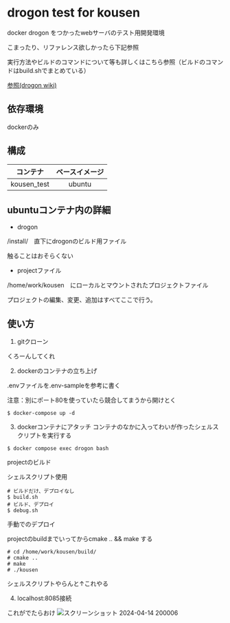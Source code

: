 # drogon test for kousen
docker drogon をつかったwebサーバのテスト用開発環境

こまったり、リファレンス欲しかったら下記参照

実行方法やビルドのコマンドについて等も詳しくはこちら参照（ビルドのコマンドはbuild.shでまとめている）

[参照(drogon wiki)](https://github.com/drogonframework/drogon/wiki)

## 依存環境
dockerのみ

## 構成

|コンテナ|ベースイメージ|
|:----:|:--:|
|kousen_test|ubuntu|

## ubuntuコンテナ内の詳細
- drogon
  
/install/　直下にdrogonのビルド用ファイル

触ることはおそらくない

- projectファイル
  
/home/work/kousen　にローカルとマウントされたプロジェクトファイル

プロジェクトの編集、変更、追加はすべてここで行う。

## 使い方
1. gitクローン

くろーんしてくれ


2. dockerのコンテナの立ち上げ

.envファイルを.env-sampleを参考に書く

注意：別にポート80を使っていたら競合してまうから開けとく
```shell
$ docker-compose up -d
```


3. dockerコンテナにアタッチ
コンテナのなかに入ってわいが作ったシェルスクリプトを実行する
 ```shell
$ docker compose exec drogon bash
```



projectのビルド

シェルスクリプト使用

```shell
# ビルドだけ、デプロイなし
$ build.sh
# ビルド、デプロイ
$ debug.sh
```

手動でのデプロイ

projectのbuildまでいってからcmake .. && make する
```shell
# cd /home/work/kousen/build/
# cmake ..
# make
# ./kousen
```

シェルスクリプトやらんと↑これやる

4. localhost:8085接続

これがでたらおけ
![スクリーンショット 2024-04-14 200006](https://github.com/sotta-tis/kousen_test/assets/104351502/441b7870-364d-49d4-b70f-a0ce33a11b9b)
